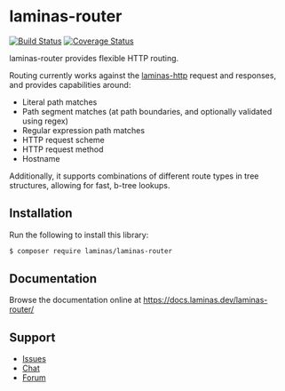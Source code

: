 # laminas-router

[![Build Status](https://travis-ci.com/laminas/laminas-router.svg?branch=master)](https://travis-ci.com/laminas/laminas-router)
[![Coverage Status](https://coveralls.io/repos/github/laminas/laminas-router/badge.svg?branch=master)](https://coveralls.io/github/laminas/laminas-router?branch=master)

laminas-router provides flexible HTTP routing.

Routing currently works against the [laminas-http](https://github.com/laminas/laminas-http)
request and responses, and provides capabilities around:

- Literal path matches
- Path segment matches (at path boundaries, and optionally validated using regex)
- Regular expression path matches
- HTTP request scheme
- HTTP request method
- Hostname

Additionally, it supports combinations of different route types in tree
structures, allowing for fast, b-tree lookups.

## Installation

Run the following to install this library:

```bash
$ composer require laminas/laminas-router
```

## Documentation

Browse the documentation online at https://docs.laminas.dev/laminas-router/

## Support

* [Issues](https://github.com/laminas/laminas-router/issues/)
* [Chat](https://laminas.dev/chat/)
* [Forum](https://discourse.laminas.dev/)
